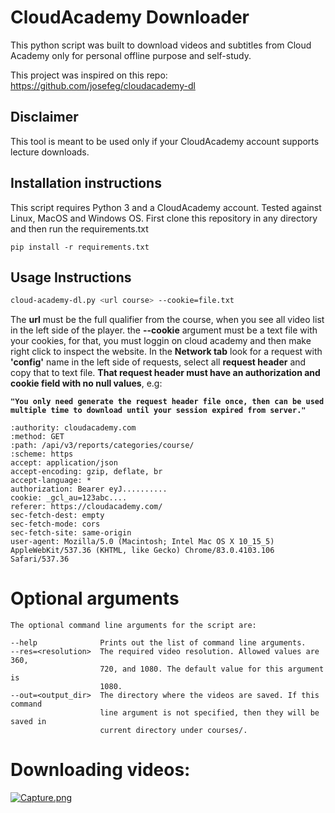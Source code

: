 # CloudAcademy Downloader
This python script was built to download videos and subtitles from Cloud Academy only for personal offline purpose and self-study.

This project was inspired on this repo: https://github.com/josefeg/cloudacademy-dl

## Disclaimer

This tool is meant to be used only if your CloudAcademy account supports
lecture downloads.

## Installation instructions
This script requires Python 3 and a CloudAcademy account.
Tested against Linux, MacOS and Windows OS. 
First clone this repository in any directory and then run the requirements.txt
```
pip install -r requirements.txt
```

## Usage Instructions
```sh
cloud-academy-dl.py <url course> --cookie=file.txt 
```
The **url** must be the full qualifier from the course, when you see all video list in the left side of the player.
the **--cookie** argument must be a text file with your cookies, for that, you must loggin on cloud academy and then make right click to inspect the website.
In the **Network tab** look for a request with **'config'** name in the left side of requests, select all **request header** and copy that to text file. **That request header must have an authorization and cookie field with no null values**, e.g:

__`"You only need generate the request header file once, then can be used multiple time to download until your session expired from server."`__

```
:authority: cloudacademy.com
:method: GET
:path: /api/v3/reports/categories/course/
:scheme: https
accept: application/json
accept-encoding: gzip, deflate, br
accept-language: *
authorization: Bearer eyJ..........
cookie: _gcl_au=123abc....
referer: https://cloudacademy.com/
sec-fetch-dest: empty
sec-fetch-mode: cors
sec-fetch-site: same-origin
user-agent: Mozilla/5.0 (Macintosh; Intel Mac OS X 10_15_5) AppleWebKit/537.36 (KHTML, like Gecko) Chrome/83.0.4103.106 Safari/537.36
```
# Optional arguments
```
The optional command line arguments for the script are:

--help              Prints out the list of command line arguments.
--res=<resolution>  The required video resolution. Allowed values are 360,
                    720, and 1080. The default value for this argument is
                    1080.
--out=<output_dir>  The directory where the videos are saved. If this command
                    line argument is not specified, then they will be saved in
                    current directory under courses/.
```


# Downloading videos:

[![Capture.png](https://i.postimg.cc/1RVTZ9hc/cloud-academy-dl.png)](https://postimg.cc/ThGQVvPp)

